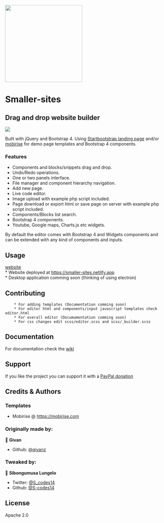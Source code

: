 <img src="https://user-images.githubusercontent.com/81442054/119279026-6048d900-bc29-11eb-88e2-9b38a6869a9d.png" width="250" height="250" align="center" >

# Smaller-sites


## Drag and drop website builder 
<img src="https://user-images.githubusercontent.com/81442054/119279083-a7cf6500-bc29-11eb-9786-7ef80f236ad9.png" width="">

Built with jQuery and Bootstrap 4.
Using [Startbootstrap landing page](https://startbootstrap.com/template-overviews/landing-page/) and/or [mobirise](https://mobirise.com) for demo page templates and Bootstrap 4 components.


### Features

* Components and blocks/snippets drag and drop.
* Undo/Redo operations.
* One or two panels interface.
* File manager and component hierarchy navigation.
* Add new page.
* Live code editor.
* Image upload with example php script included.
* Page download or export html or save page on server with example php script included.
* Components/Blocks list search.
* Bootstrap 4 components.
* Youtube, Google maps, Charts.js etc widgets.

By default the editor comes with Bootstrap 4 and Widgets components and can be extended with any kind of components and inputs.

## Usage
[website](https://smaller-sites.netlify.app)<br>
       * Website deployed at https://smaller-sites.netlify.app<br>
       * Desktop application comming soon (thinking of using electron)

## Contributing
        * For adding templates (Documentation comming soon)
        * For editor html and components/input javascript templates check editor.html
        * For overall editor (Documumentation comming soon)
        * For css changes edit scss/editor.scss and scss/_builder.scss

## Documentation

For documentation check the [wiki](https://github.com/S-codes14/smaller-sites/wiki)

## Support

If you like the project you can support it with a [PayPal donation](https://paypal.me/scodes14) 

## Credits & Authors
### Templates
 * Mobirise @ https://mobirise.com
### Originally made by:

👤 **Givan**
* Github: [@givanz](https://github.com/givanz )


### Tweaked by: 

👤 **Sibongumusa Lungelo**

* Twitter: [@S_codes14](https://twitter.com/S_codes14)
* Github: [@S-codes14](https://github.com/S-codes14)

## License

Apache 2.0
